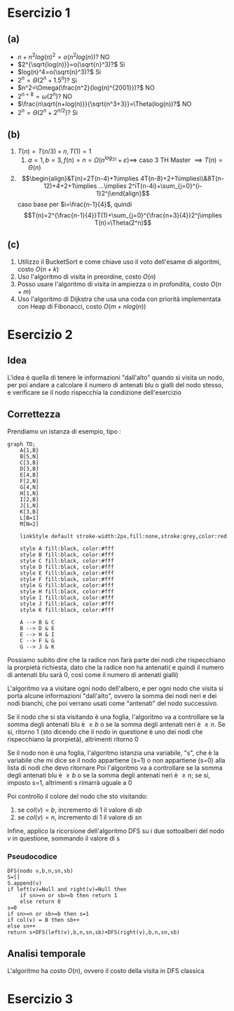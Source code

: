 
# Esercizio 1

## (a)

- $n+n^2log(n)^2=o(n^2log(n))?$ NO
- $2^{\sqrt{log(n)}}=o(\sqrt{n}^3)?$ Si
- $log(n)^4=o(\sqrt{n}^3)?$ Si
- $2^n=\Theta(2^n+1.5^n)?$ Si
- $n^2=\Omega(\frac{n^2}{log(n)^{2001}})?$ NO
- $2^{n+8}=\omega(2^n)?$ NO
- $\frac{n\sqrt{n+log(n)}}{\sqrt{n^3+3}}=\Theta(log(n))?$ NO
- $2^n=\Theta(2^n+2^{n/2})?$ Si

## (b)

1. $T(n)=T(n/3)+n,T(1)=1$
	1. $a=1,b=3,f(n)=n=\Omega(n^{log_31}+\varepsilon)\implies$ caso 3 TH Master $\implies T(n)=\Theta(n)$
2. $$\begin{align}&T(n)=2T(n-4)+1\implies 4T(n-8)+2+1\implies\\&8T(n-12)+4+2+1\implies ...\implies 2^iT(n-4i)+\sum_{j=0}^{i-1}2^j\end{align}$$ caso base per $i=\frac{n-1}{4}$, quindi $$T(n)=2^{\frac{n-1}{4}}T(1)+\sum_{j=0}^{\frac{n+3}{4}}2^j\implies T(n)=\Theta(2^n)$$

## (c)

1. Utilizzo il BucketSort e come chiave uso il voto dell'esame di algoritmi, costo $O(n+k)$
2. Uso l'algoritmo di visita in preordine, costo $O(n)$
3. Posso usare l'algoritmo di visita in ampiezza o in profondita, costo $O(n+m)$
4. Uso l'algoritmo di Dijkstra che usa una coda con priorità implementata con Heap di Fibonacci, costo $O(m+nlog(n))$

# Esercizio 2

## Idea

L'idea è quella di tenere le informazioni "dall'alto" quando si visita un nodo, per poi andare a calcolare il numero di antenati blu o gialli del nodo stesso, e verificare se il nodo rispecchia la condizione dell'esercizio

## Correttezza

Prendiamo un istanza di esempio, tipo :

```mermaid
graph TD;
	A{1,B}
	B[5,N]
	C[3,B]
	D[3,B]
	E[4,B]
	F[2,N]
	G[4,N]
	H[1,N]
	I[2,B]
	J[1,N]
	K[3,B]
	L[B=1]
	M[N=2]
	
	linkStyle default stroke-width:2px,fill:none,stroke:grey,color:red

	style A fill:black, color:#fff
	style B fill:black, color:#fff
	style C fill:black, color:#fff
	style D fill:black, color:#fff
	style E fill:black, color:#fff
	style F fill:black, color:#fff
	style G fill:black, color:#fff
	style H fill:black, color:#fff
	style I fill:black, color:#fff
	style J fill:black, color:#fff
	style K fill:black, color:#fff

	A --> B & C
	B --> D & E
	E --> H & I
	C --> F & G
	G --> J & K
```

Possiamo subito dire che la radice non farà parte dei nodi che rispecchiano la prorpietà richiesta, dato che la radice non ha antenati( e quindi il numero di antenati blu sarà $0$, così come il numero di antenati gialli)

L'algoritmo va a visitare ogni nodo dell'albero, e per ogni nodo che visita si porta alcune informazioni "dall'alto", ovvero la somma dei nodi neri e dei nodi bianchi, che poi verrano usati come "antenati" del nodo successivo.

Se il nodo che si sta visitando è una foglia, l'algoritmo va a controllare se la somma degli antenati blu è $\geq b$ o se la somma degli antenati neri è $\geq n$.
Se si, ritorno 1 (sto dicendo che il nodo in questione è uno dei nodi che rispecchiano la prorpietà), altrimenti ritorno 0

Se il nodo non è una foglia, l'algoritmo istanzia una variabile, "s", che è la variabile che mi dice se il nodo appartiene (s=1) o non appartiene (s=0) alla lista di nodi che devo ritornare
Poi l'algoritmo va a controllare se la somma degli antenati blu è $\geq b$ o se la somma degli antenati neri è $\geq n$; se si, imposto s=1, altrimenti s rimarrà uguale a 0

Poi controllo il colore del nodo che sto visitando:
1. se $col(v)=b$, incremento di 1 il valore di $sb$
2. se $col(v)=n$, incremento di 1 il valore di $sn$

Infine, applico la ricorsione dell'algoritmo DFS su i due sottoalberi del nodo $v$ in questione, sommando il valore di s

### Pseudocodice

```
DFS(nodo v,b,n,sn,sb)
S=[]
S.append(v)
if left(v)=Null and right(v)=Null then
	if sn>=n or sb>=b then return 1
	else return 0
s=0
if sn>=n or sb>=b then s=1
if col(v) = B then sb++
else sn++
return s+DFS(left(v),b,n,sn,sb)+DFS(right(v),b,n,sn,sb)
```

## Analisi temporale

L'algoritmo ha costo $O(n)$, ovvero il costo della visita in DFS classica

# Esercizio 3

